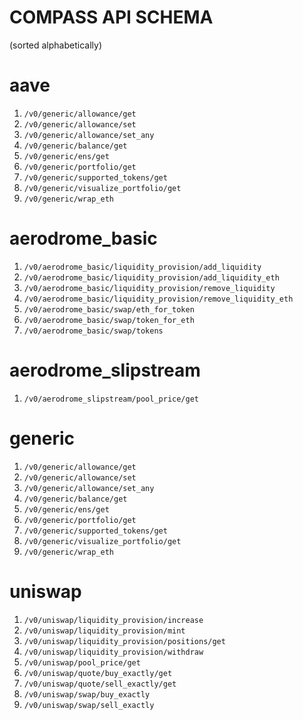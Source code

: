 # COMPASS API SCHEMA 
(sorted alphabetically)
# aave

1. `/v0/generic/allowance/get`
2. `/v0/generic/allowance/set`
3. `/v0/generic/allowance/set_any`
4. `/v0/generic/balance/get`
5. `/v0/generic/ens/get`
6. `/v0/generic/portfolio/get`
7. `/v0/generic/supported_tokens/get`
8. `/v0/generic/visualize_portfolio/get`
9. `/v0/generic/wrap_eth`

# aerodrome_basic

1. `/v0/aerodrome_basic/liquidity_provision/add_liquidity`
2. `/v0/aerodrome_basic/liquidity_provision/add_liquidity_eth`
3. `/v0/aerodrome_basic/liquidity_provision/remove_liquidity`
4. `/v0/aerodrome_basic/liquidity_provision/remove_liquidity_eth`
5. `/v0/aerodrome_basic/swap/eth_for_token`
6. `/v0/aerodrome_basic/swap/token_for_eth`
7. `/v0/aerodrome_basic/swap/tokens`

# aerodrome_slipstream

1. `/v0/aerodrome_slipstream/pool_price/get`

# generic

1. `/v0/generic/allowance/get`
2. `/v0/generic/allowance/set`
3. `/v0/generic/allowance/set_any`
4. `/v0/generic/balance/get`
5. `/v0/generic/ens/get`
6. `/v0/generic/portfolio/get`
7. `/v0/generic/supported_tokens/get`
8. `/v0/generic/visualize_portfolio/get`
9. `/v0/generic/wrap_eth`

# uniswap

1. `/v0/uniswap/liquidity_provision/increase`
2. `/v0/uniswap/liquidity_provision/mint`
3. `/v0/uniswap/liquidity_provision/positions/get`
4. `/v0/uniswap/liquidity_provision/withdraw`
5. `/v0/uniswap/pool_price/get`
6. `/v0/uniswap/quote/buy_exactly/get`
7. `/v0/uniswap/quote/sell_exactly/get`
8. `/v0/uniswap/swap/buy_exactly`
9. `/v0/uniswap/swap/sell_exactly`

